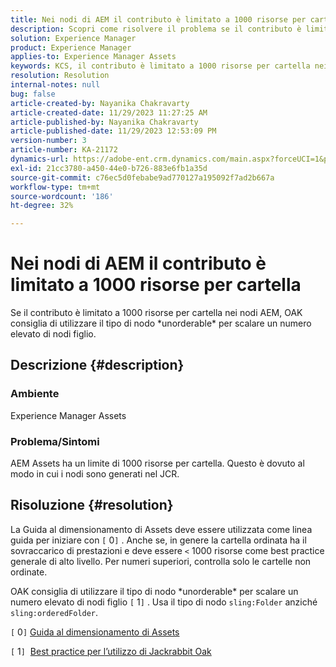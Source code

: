 ```yaml
---
title: Nei nodi di AEM il contributo è limitato a 1000 risorse per cartella
description: Scopri come risolvere il problema se il contributo è limitato a 1000 risorse per cartella nei nodi AEM.
solution: Experience Manager
product: Experience Manager
applies-to: Experience Manager Assets
keywords: KCS, il contributo è limitato a 1000 risorse per cartella nei nodi AEM
resolution: Resolution
internal-notes: null
bug: false
article-created-by: Nayanika Chakravarty
article-created-date: 11/29/2023 11:27:25 AM
article-published-by: Nayanika Chakravarty
article-published-date: 11/29/2023 12:53:09 PM
version-number: 3
article-number: KA-21172
dynamics-url: https://adobe-ent.crm.dynamics.com/main.aspx?forceUCI=1&pagetype=entityrecord&etn=knowledgearticle&id=596a573e-aa8e-ee11-8179-6045bd006239
exl-id: 21cc3780-a450-44e0-b726-883e6fb1a35d
source-git-commit: c76ec5d0febabe9ad770127a195092f7ad2b667a
workflow-type: tm+mt
source-wordcount: '186'
ht-degree: 32%

---
```


# Nei nodi di AEM il contributo è limitato a 1000 risorse per cartella


Se il contributo è limitato a 1000 risorse per cartella nei nodi AEM, OAK consiglia di utilizzare il tipo di nodo \*unorderable\* per scalare un numero elevato di nodi figlio.

## Descrizione {#description}


### <b>Ambiente</b>

Experience Manager Assets



### <b>Problema/Sintomi</b>

AEM Assets ha un limite di 1000 risorse per cartella. Questo è dovuto al modo in cui i nodi sono generati nel JCR.


## Risoluzione {#resolution}


La Guida al dimensionamento di Assets deve essere utilizzata come linea guida per iniziare con `[` 0`]` . Anche se, in genere la cartella ordinata ha il sovraccarico di prestazioni e deve essere `<`  1000 risorse come best practice generale di alto livello. Per numeri superiori, controlla solo le cartelle non ordinate.

OAK consiglia di utilizzare il tipo di nodo \*unorderable\* per scalare un numero elevato di nodi figlio `[` 1`]` . Usa il tipo di nodo `sling:Folder` anziché `sling:orderedFolder`.

`[` 0`]`  [Guida al dimensionamento di Assets](https://experienceleague.adobe.com/docs/experience-manager-65/assets/administer/assets-sizing-guide.html?lang=it)

`[` 1`]`  [Best practice per l’utilizzo di Jackrabbit Oak](https://jackrabbit.apache.org/oak/docs/dos_and_donts.html)
